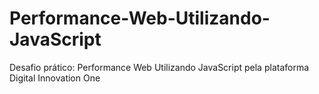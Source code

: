 # Performance-Web-Utilizando-JavaScript
Desafio prático: Performance Web Utilizando JavaScript pela plataforma Digital Innovation One
